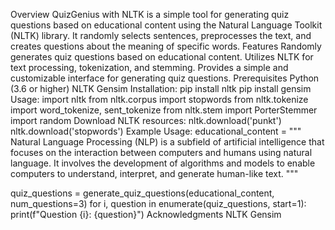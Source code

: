 Overview
QuizGenius with NLTK is a simple tool for generating quiz 
questions based on educational content using the Natural Language 
Toolkit (NLTK) library. It randomly selects sentences, preprocesses the text,
and creates questions about the meaning of specific words.
Features
Randomly generates quiz questions based on educational content.
Utilizes NLTK for text processing, tokenization, and stemming.
Provides a simple and customizable interface for generating quiz questions.
Prerequisites
Python (3.6 or higher)
NLTK
Gensim
Installation:
pip install nltk
pip install gensim
Usage:
import nltk
from nltk.corpus import stopwords
from nltk.tokenize import word_tokenize, sent_tokenize
from nltk.stem import PorterStemmer
import random
Download NLTK resources:
nltk.download('punkt')
nltk.download('stopwords')
Example Usage:
educational_content = """
Natural Language Processing (NLP) is a subfield of artificial intelligence that focuses on the interaction between computers and humans using natural language. It involves the development of algorithms and models to enable computers to understand, interpret, and generate human-like text.
"""

quiz_questions = generate_quiz_questions(educational_content, num_questions=3)
for i, question in enumerate(quiz_questions, start=1):
    print(f"Question {i}: {question}")
Acknowledgments
NLTK
Gensim
